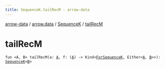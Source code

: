 ```yaml
---
title: SequenceK.tailRecM - arrow-data
---
```


[arrow-data](../../index.html) / [arrow.data](../index.html) / [SequenceK](index.html) / [tailRecM](./tail-rec-m.html)

# tailRecM

`fun <A, B> tailRecM(a: `[`A`](tail-rec-m.html#A)`, f: (`[`A`](tail-rec-m.html#A)`) -> Kind<`[`ForSequenceK`](../-for-sequence-k.html)`, Either<`[`A`](tail-rec-m.html#A)`, `[`B`](tail-rec-m.html#B)`>>): `[`SequenceK`](index.html)`<`[`B`](tail-rec-m.html#B)`>`